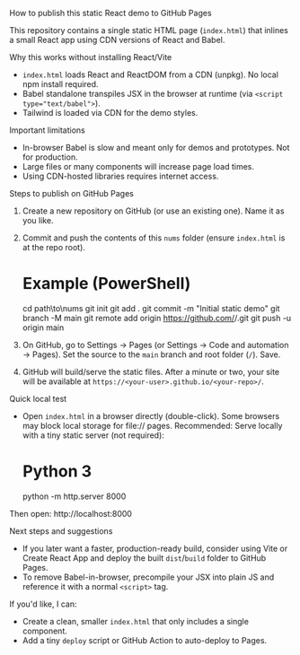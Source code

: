 How to publish this static React demo to GitHub Pages

This repository contains a single static HTML page (`index.html`) that inlines a small React app using CDN versions of React and Babel.

Why this works without installing React/Vite

- `index.html` loads React and ReactDOM from a CDN (unpkg). No local npm install required.
- Babel standalone transpiles JSX in the browser at runtime (via `<script type="text/babel">`).
- Tailwind is loaded via CDN for the demo styles.

Important limitations

- In-browser Babel is slow and meant only for demos and prototypes. Not for production.
- Large files or many components will increase page load times.
- Using CDN-hosted libraries requires internet access.

Steps to publish on GitHub Pages

1. Create a new repository on GitHub (or use an existing one). Name it as you like.
2. Commit and push the contents of this `nums` folder (ensure `index.html` is at the repo root).

   # Example (PowerShell)

   cd path\to\nums
   git init
   git add .
   git commit -m "Initial static demo"
   git branch -M main
   git remote add origin https://github.com/<your-user>/<your-repo>.git
   git push -u origin main

3. On GitHub, go to Settings → Pages (or Settings → Code and automation → Pages). Set the source to the `main` branch and root folder (`/`). Save.
4. GitHub will build/serve the static files. After a minute or two, your site will be available at `https://<your-user>.github.io/<your-repo>/`.

Quick local test

- Open `index.html` in a browser directly (double-click). Some browsers may block local storage for file:// pages. Recommended: Serve locally with a tiny static server (not required):

  # Python 3

  python -m http.server 8000

Then open: http://localhost:8000

Next steps and suggestions

- If you later want a faster, production-ready build, consider using Vite or Create React App and deploy the built `dist`/`build` folder to GitHub Pages.
- To remove Babel-in-browser, precompile your JSX into plain JS and reference it with a normal `<script>` tag.

If you'd like, I can:

- Create a clean, smaller `index.html` that only includes a single component.
- Add a tiny `deploy` script or GitHub Action to auto-deploy to Pages.

